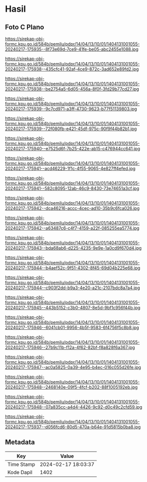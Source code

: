 # Hasil

## Foto C Plano

https://sirekap-obj-formc.kpu.go.id/584b/pemilu/pdpr/14/04/13/10/01/1404131001055-20240217-175935--8f73e69d-7ce9-41fe-be05-abc2455e1088.jpg

https://sirekap-obj-formc.kpu.go.id/584b/pemilu/pdpr/14/04/13/10/01/1404131001055-20240217-175938--435cfc41-92af-4ce9-872c-3ad652e89fd2.jpg

https://sirekap-obj-formc.kpu.go.id/584b/pemilu/pdpr/14/04/13/10/01/1404131001055-20240217-175938--be2754a5-6d05-456a-8f0f-3fd29b77cd27.jpg

https://sirekap-obj-formc.kpu.go.id/584b/pemilu/pdpr/14/04/13/10/01/1404131001055-20240217-175939--9c7cd971-a3ff-4730-9623-b77f51139803.jpg

https://sirekap-obj-formc.kpu.go.id/584b/pemilu/pdpr/14/04/13/10/01/1404131001055-20240217-175939--72f080fb-e421-45df-975c-90f9f44b82b1.jpg

https://sirekap-obj-formc.kpu.go.id/584b/pemilu/pdpr/14/04/13/10/01/1404131001055-20240217-175940--e7525d6f-7b25-422e-ab15-c476944cc641.jpg

https://sirekap-obj-formc.kpu.go.id/584b/pemilu/pdpr/14/04/13/10/01/1404131001055-20240217-175941--acd46229-1f1c-4f55-9065-4e827ff4efed.jpg

https://sirekap-obj-formc.kpu.go.id/584b/pemilu/pdpr/14/04/13/10/01/1404131001055-20240217-175941--582c8095-12ab-46c9-8430-73e74651a3cf.jpg

https://sirekap-obj-formc.kpu.go.id/584b/pemilu/pdpr/14/04/13/10/01/1404131001055-20240217-175942--dca46216-accc-4cec-ad10-35b9c6fca026.jpg

https://sirekap-obj-formc.kpu.go.id/584b/pemilu/pdpr/14/04/13/10/01/1404131001055-20240217-175942--a63487c6-c4f7-4159-a22f-085255ea5774.jpg

https://sirekap-obj-formc.kpu.go.id/584b/pemilu/pdpr/14/04/13/10/01/1404131001055-20240217-175943--bda68ab6-d225-4235-9e9e-1a0cd9f670d4.jpg

https://sirekap-obj-formc.kpu.go.id/584b/pemilu/pdpr/14/04/13/10/01/1404131001055-20240217-175944--b4aef52c-9f51-4302-8f45-69d04b225e68.jpg

https://sirekap-obj-formc.kpu.go.id/584b/pemilu/pdpr/14/04/13/10/01/1404131001055-20240217-175944--c903f2dd-b9a3-4e20-a21c-2107bdc8a7a4.jpg

https://sirekap-obj-formc.kpu.go.id/584b/pemilu/pdpr/14/04/13/10/01/1404131001055-20240217-175945--443b5152-c3b0-4807-8e5d-9bf1c956f44b.jpg

https://sirekap-obj-formc.kpu.go.id/584b/pemilu/pdpr/14/04/13/10/01/1404131001055-20240217-175946--6041cb01-9956-4b5f-9583-6f4756f5c8b8.jpg

https://sirekap-obj-formc.kpu.go.id/584b/pemilu/pdpr/14/04/13/10/01/1404131001055-20240217-175946--27b9c11b-f12a-4f62-82bf-f8a828f6a367.jpg

https://sirekap-obj-formc.kpu.go.id/584b/pemilu/pdpr/14/04/13/10/01/1404131001055-20240217-175947--ac0a5825-0a39-4e95-b4ec-016c055d26fe.jpg

https://sirekap-obj-formc.kpu.go.id/584b/pemilu/pdpr/14/04/13/10/01/1404131001055-20240217-175948--2468140e-09f5-4fcf-b202-88f1005192eb.jpg

https://sirekap-obj-formc.kpu.go.id/584b/pemilu/pdpr/14/04/13/10/01/1404131001055-20240217-175948--07a835cc-a4d4-4426-9c92-d0c49c2cfd59.jpg

https://sirekap-obj-formc.kpu.go.id/584b/pemilu/pdpr/14/04/13/10/01/1404131001055-20240217-175937--d056fcd6-80d5-470a-b64e-91d5815b0ba8.jpg


## Metadata

| Key        | Value               |
| ---------- | ------------------- |
| Time Stamp | 2024-02-17 18:03:37 |
| Kode Dapil | 1402                |



